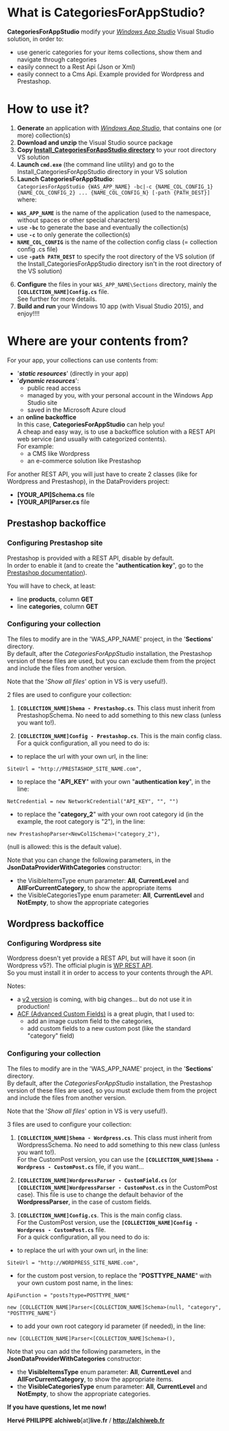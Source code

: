 # What is **CategoriesForAppStudio**?
**CategoriesForAppStudio** modify your [*Windows App Studio*](http://appstudio.windows.com) Visual Studio solution, in order to:
 - use generic categories for your items collections, show them and navigate through categories
 - easily connect to a Rest Api (Json or Xml)
 - easily connect to a Cms Api. Example provided for Wordpress and Prestashop.
 
# How to use it?
1. **Generate** an application with [*Windows App Studio*](http://appstudio.windows.com), that contains one (or more) collection(s)
2. **Download and unzip** the Visual Studio source package
3. **Copy [Install_CategoriesForAppStudio directory](Install_CategoriesForAppStudio)** to your root directory VS solution
4. **Launch `cmd.exe`** (the command line utility) and go to the Install_CategoriesForAppStudio directory in your VS solution
5. **Launch CategoriesForAppStudio**:<br/>
  `CategoriesForAppStudio {WAS_APP_NAME} -bc|-c {NAME_COL_CONFIG_1} {NAME_COL_CONFIG_2} ... {NAME_COL_CONFIG_N} [-path {PATH_DEST}]` where:
  - **`WAS_APP_NAME`** is the name of the application (used to the namespace, without spaces or other special characters)
  - use **`-bc`** to generate the base and eventually the collection(s)
  - use **`-c`** to only generate the collection(s)
  - **`NAME_COL_CONFIG`** is the name of the collection config class (= collection config .cs file)
  - use **`-path PATH_DEST`** to specify the root directory of the VS solution (if the Install_CategoriesForAppStudio directory isn't in the root directory of the VS solution)
6. **Configure** the files in your `WAS_APP_NAME\Sections` directory, mainly the **`[COLLECTION_NAME]Config.cs`** file.<br/>
See further for more details.
7. **Build and run** your Windows 10 app (with Visual Studio 2015), and enjoy!!!!
 
# Where are your contents from?<br/>
For your app, your collections can use contents from:
- '**_static resources_**' (directly in your app)
- '**_dynamic resources_**':
  - public read access
  - managed by you, with your personal account in the Windows App Studio site
  - saved in the Microsoft Azure cloud
- an **online backoffice**<br/>
In this case, **CategoriesForAppStudio** can help you!<br/>
A cheap and easy way, is to use a backoffice solution with a REST API web service (and usually with categorized contents).<br/>
For example:
  - a CMS like Wordpress
  - an e-commerce solution like Prestashop

For another REST API, you will just have to create 2 classes (like for Wordpress and Prestashop), in the DataProviders project:
- **[YOUR_API]Schema.cs** file
- **[YOUR_API]Parser.cs** file
  
## Prestashop backoffice
### Configuring Prestashop site
Prestashop is provided with a REST API, disable by default.<br/>
In order to enable it (and to create the "**authentication key**", go to the [Prestashop documentation](http://doc.prestashop.com/display/PS14/Chapter+1+-+Creating+Access+to+Back+Office)).

You will have to check, at least:
- line **products**, column **GET**
- line **categories**, column **GET**

### Configuring your collection
The files to modify are in the 'WAS_APP_NAME' project, in the '**Sections**' directory.<br/>
By default, after the *CategoriesForAppStudio* installation, the Prestashop version of these files are used, but you can exclude them from the project and include the files from another version.

Note that the '*Show all files*' option in VS is very useful!).<br/>

2 files are used to configure your collection:

1. **`[COLLECTION_NAME]Shema - Prestashop.cs`**. This class must inherit from PrestashopSchema. No need to add something to this new class (unless you want to!).

2. **`[COLLECTION_NAME]Config - Prestashop.cs`**. This is the main config class.<br/>
For a quick configuration, all you need to do is:

- to replace the url with your own url, in the line:
```CSHARP
SiteUrl = "http://PRESTASHOP_SITE_NAME.com",
```
- to replace the "**API_KEY**" with your own "**authentication key**", in the line:
```CSHARP
NetCredential = new NetworkCredential("API_KEY", "", "")
```
  - to replace the "**category_2**" with your own root category id (in the example, the root category is "2"), in the line:
```CSHARP
new PrestashopParser<NewCol1Schema>("category_2"),
```
(null is allowed: this is the default value).

Note that you can change the following parameters, in the **JsonDataProviderWithCategories** constructor:
- the VisibleItemsType enum parameter: **All**, **CurrentLevel** and **AllForCurrentCategory**, to show the appropriate items
- the VisibleCategoriesType enum parameter: **All**, **CurrentLevel** and **NotEmpty**, to show the appropriate categories

## Wordpress backoffice
### Configuring Wordpress site
Wordpress doesn't yet provide a REST API, but will have it soon (in Wordpress v5?). The official plugin is [WP REST API](https://wordpress.org/plugins/json-rest-api/).<br/>
So you must install it in order to access to your contents through the API.

Notes:
- a [v2 version](http://v2.wp-api.org/) is coming, with big changes... but do not use it in production!
- [ACF (Advanced Custom Fields)](http://www.advancedcustomfields.com/) is a great plugin, that I used to:
  - add an image custom field to the categories,
  - add custom fields to a new custom post (like the standard "category" field)

### Configuring your collection
The files to modify are in the 'WAS_APP_NAME' project, in the '**Sections**' directory.<br/>
By default, after the *CategoriesForAppStudio* installation, the Prestashop version of these files are used, so you must exclude them from the project and include the files from another version.

Note that the '*Show all files*' option in VS is very useful!).<br/>

3 files are used to configure your collection:

1. **`[COLLECTION_NAME]Shema - Wordpress.cs`**. This class must inherit from WordpressSchema. No need to add something to this new class (unless you want to!).<br/>
For the CustomPost version, you can use the **`[COLLECTION_NAME]Shema - Wordpress - CustomPost.cs`** file, if you want...

2. **`[COLLECTION_NAME]WordpressParser - CustomField.cs`** (or **`[COLLECTION_NAME]WordpressParser - CustomPost.cs`** in the CustomPost case). This file is use to change the default behavior of the **WordpressParser**, in the case of custom fields.

3. **`[COLLECTION_NAME]Config.cs`**. This is the main config class.<br/>
For the CustomPost version, use the **`[COLLECTION_NAME]Config - Wordpress - CustomPost.cs`** file.<br/>
For a quick configuration, all you need to do is:

- to replace the url with your own url, in the line:
```CSHARP
SiteUrl = "http://WORDPRESS_SITE_NAME.com",
```
- for the custom post version, to replace the "**POSTTYPE_NAME**" with your own custom post name, in the lines:<br/>
```CSHARP
ApiFunction = "posts?type=POSTTYPE_NAME"
```
```CSHARP
new [COLLECTION_NAME]Parser<[COLLECTION_NAME]Schema>(null, "category", "POSTTYPE_NAME")
```
- to add your own root category id parameter (if needed), in the line:
```CSHARP
new [COLLECTION_NAME]Parser<[COLLECTION_NAME]Schema>(),
```

Note that you can add the following parameters, in the **JsonDataProviderWithCategories** constructor:
- the **VisibleItemsType** enum parameter: **All**, **CurrentLevel** and **AllForCurrentCategory**, to show the appropriate items.
- the **VisibleCategoriesType** enum parameter: **All**, **CurrentLevel** and **NotEmpty**, to show the appropriate categories.

**If you have questions, let me now!**

**Hervé PHILIPPE**
**alchiweb**[at]**live.fr** / **http://alchiweb.fr**